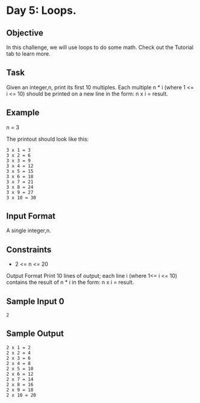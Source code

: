 # Day 5: Loops.

## Objective
In this challenge, we will use loops to do some math. Check out the Tutorial tab to learn more. 

## Task 
Given an integer,n, print its first 10 multiples. Each multiple n * i (where 1 <= i <= 10) should be printed on a new line in the form: n x i = result.

## Example
n = 3

The printout should look like this: 
> 
```Csharp
3 x 1 = 3
3 x 2 = 6
3 x 3 = 9
3 x 4 = 12
3 x 5 = 15
3 x 6 = 18
3 x 7 = 21
3 x 8 = 24
3 x 9 = 27
3 x 10 = 30
```

## Input Format
A single integer,n.

## Constraints
* 2 <= n <= 20

Output Format
Print 10 lines of output; each line i (where 1<= i <= 10) contains the result of n * i in the form:
n x i = result.

## Sample Input 0
> 
```Csharp
2
```

## Sample Output
> 
```Csharp
2 x 1 = 2
2 x 2 = 4
2 x 3 = 6
2 x 4 = 8
2 x 5 = 10
2 x 6 = 12
2 x 7 = 14
2 x 8 = 16
2 x 9 = 18
2 x 10 = 20
```
